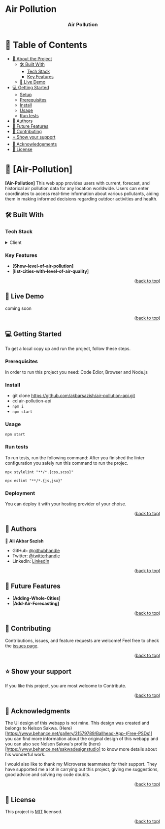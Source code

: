 # Air Pollution
<a name="readme-top"></a>

<div align="center">
  <h3><b> Air Pollution </b></h3>
</div>

# 📗 Table of Contents

- [📖 About the Project](#about-project)
  - [🛠 Built With](#built-with)
    - [Tech Stack](#tech-stack)
    - [Key Features](#key-features)
  - [🚀 Live Demo](#live-demo)
- [💻 Getting Started](#getting-started)
  - [Setup](#setup)
  - [Prerequisites](#prerequisites)
  - [Install](#install)
  - [Usage](#usage)
  - [Run tests](#run-tests)
- [👥 Authors](#authors)
- [🔭 Future Features](#future-features)
- [🤝 Contributing](#contributing)
- [⭐️ Show your support](#support)
- [🙏 Acknowledgements](#acknowledgements)
- [📝 License](#license)

<!-- PROJECT DESCRIPTION -->

# 📖 [Air-Pollution] <a name="about-project"></a>

**[Air-Pollution]** This web app provides users with current, forecast, and historical air pollution data for any location worldwide. Users can enter coordinates to access real-time information about various pollutants, aiding them in making informed decisions regarding outdoor activities and health.

## 🛠 Built With <a name="built-with"></a>

### Tech Stack <a name="tech-stack"></a>

<details>
  <summary>Client</summary>
  <ul>
    <li><a href="#">HTML</a></li>
    <li><a href="#">CSS</a></li>
    <li><a href="#">React </a></li>
    <li><a href="#">Redux Toolkits </a></li>
  </ul>
</details>

<!-- Features -->

### Key Features <a name="key-features"></a>
- **[Show-level-of-air-pollution]** 
- **[list-cities-with-level-of-air-quality]** 



<p align="right">(<a href="#readme-top">back to top</a>)</p>

<!-- LIVE DEMO -->
## 🚀 Live Demo <a name="live-demo"></a>

coming soon


<p align="right">(<a href="#readme-top">back to top</a>)</p>

<!-- GETTING STARTED -->

## 💻 Getting Started <a name="getting-started"></a>


To get a local copy up and run the project, follow these steps.

### Prerequisites

In order to run this project you need: Code Edior, Browser and Node.js


### Install

- git clone https://github.com/akbarsazish/air-pollution-api.git
- cd air-pollution-api
- `npm i`
- `npm start`


### Usage
`npm start`


### Run tests
To run tests, run the following command:  After you finished the linter configuration you safely run this command to  run the projec.

`npx stylelint "**/*.{css,scss}"`

`npx eslint "**/*.{js,jsx}"`


### Deployment
You can deploy it with your hosting provider of your choise.


<p align="right">(<a href="#readme-top">back to top</a>)</p>

<!-- AUTHORS -->

## 👥 Authors <a name="authors"> </a>  

👤 **Ali Akbar Sazish**

- GitHub: [@githubhandle](https://github.com/akbarsazish)
- Twitter: [@twitterhandle](https://twitter.com/AliAkbarSazish1)
- LinkedIn: [LinkedIn](https://www.linkedin.com/in/ali-akbar-sazish/)

<p align="right">(<a href="#readme-top">back to top</a>)</p>

<!-- FUTURE FEATURES -->

## 🔭 Future Features <a name="future-features"></a>

- **[Adding-Whole-Cities]**
- **[Add-Air-Forecasting]**


<p align="right">(<a href="#readme-top">back to top</a>)</p>

<!-- CONTRIBUTING -->

## 🤝 Contributing <a name="contributing"></a>
Contributions, issues, and feature requests are welcome!
Feel free to check the [issues page](../../issues/).

<p align="right">(<a href="#readme-top">back to top</a>)</p>



## ⭐️ Show your support <a name="support"></a>
If you like this project, you are most welcome to Contribute.

<p align="right">(<a href="#readme-top">back to top</a>)</p>


<!-- Acknowledgments -->
## 🙏 Acknowledgments <a name="acknowledgements"></a>
The UI design of this webapp is not mine. This design was created and belongs to Nelson Sakwa. (Here)[https://www.behance.net/gallery/31579789/Ballhead-App-(Free-PSDs)] you can find more information about the original design of this webapp and you can also see Nelson Sakwa's profile (here)[https://www.behance.net/sakwadesignstudio] to know more details about his wonderful work.

I would also like to thank my Microverse teammates for their support. They have supported me a lot in carrying out this project, giving me suggestions, good advice and solving my code doubts.

<p align="right">(<a href="#readme-top">back to top</a>)</p>


<!-- LICENSE -->
## 📝 License <a name="license"></a>
This project is [MIT](./LICENSE) licensed. 

<p align="right">(<a href="#readme-top">back to top</a>)</p>
